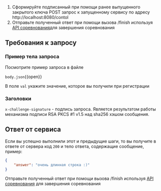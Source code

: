 1. Сформируйте подписанный при помощи ранее выпущенного закрытого ключа POST запрос к запущенному сервису по адресу http://localhost:8080/contol
1. Отправьте полученный ответ при помощи вызова /finish используя [API соревнования](/challenge/doc/swagger/index.html)для завершения соревнования

## Требования к запросу

### Пример тела запроса

Посмотрите пример запроса в файле

`body.json`{{open}}

В поле `val` укажите значение, которое вы получили при регистрации

### Заголовки

`x-challenge-signature` - подпись запроса. Является результатом работы механизма подписи RSA PKCS #1 v1.5 над sha256 хэшом сообщения. 

## Ответ от сервиса

Если вы успешно выполнили этот и предыдущие шаги, то вы получите в ответе от сервера код `200` и тело ответа, содержащие сообщение, пример:

```json
{
    "аnswer": "очень длинная строка :)"
}
```

Отправьте полученный ответ при помощи вызова /finish используя [API соревнования](/challenge/doc/swagger/index.html) для завершения соревнования

